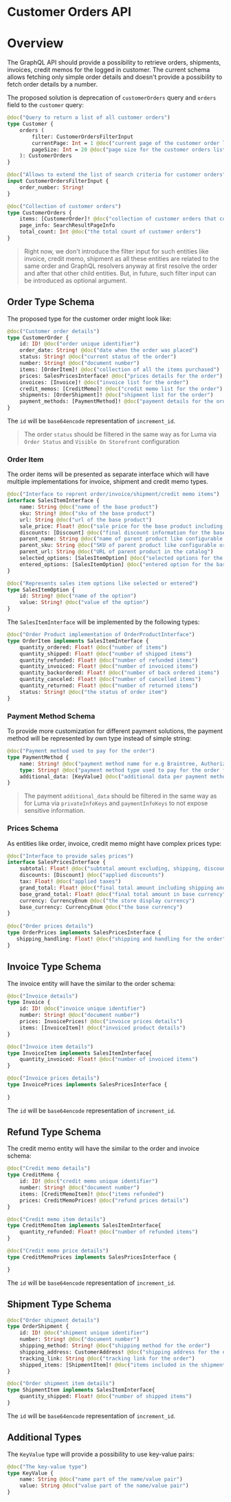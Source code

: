 # Customer Orders API

# Overview

The GraphQL API should provide a possibility to retrieve orders, shipments, invoices, credit memos for the logged in customer. The current schema allows fetching only simple order details and doesn't provide a possibility to fetch order details by a number.

The proposed solution is deprecation of `customerOrders` query and `orders` field to the `customer` query:

```graphql
@doc("Query to return a list of all customer orders")
type Customer {
    orders (
        filter: CustomerOrdersFilterInput
        currentPage: Int = 1 @doc("current page of the customer order list. default is 1")
        pageSize: Int = 20 @doc("page size for the customer orders list. default is 20")
    ): CustomerOrders
}

@doc("Allows to extend the list of search criteria for customer orders")
input CustomerOrdersFilterInput {
    order_number: String!
}

@doc("Collection of customer orders")
type CustomerOrders {
    items: [CustomerOrder]! @doc("collection of customer orders that contains individual order details.")
    page_info: SearchResultPageInfo
    total_count: Int @doc("the total count of customer orders")
}
```

> Right now, we don't introduce the filter input for such entities like invoice, credit memo, shipment as all these entities are related to the same order and GraphQL resolvers anyway at first resolve the order and after that other child entities. But, in future, such filter input can be introduced as optional argument.

## Order Type Schema

The proposed type for the customer order might look like:

```graphql
@doc("Customer order details")
type CustomerOrder {
    id: ID! @doc("order unique identifier")
    order_date: String! @doc("date when the order was placed")
    status: String! @doc("current status of the order")
    number: String! @doc("document number")
    items: [OrderItem]! @doc("collection of all the items purchased")
    prices: SalesPricesInterface! @doc("prices details for the order")
    invoices: [Invoice]! @doc("invoice list for the order")
    credit_memos: [CreditMemo]! @doc("credit memo list for the order")
    shipments: [OrderShipment]! @doc("shipment list for the order")
    payment_methods: [PaymentMethod]! @doc("payment details for the order")
}
```

The `id` will be `base64encode` representation of `increment_id`.

> The order `status` should be filtered in the same way as for Luma via `Order Status` and `Visible On Storefront` configuration 

### Order Item

The order items will be presented as separate interface which will have multiple implementations for invoice, shipment and credit memo types.

```graphql
@doc("Interface to reprent order/invoice/shipment/credit memo items")
interface SalesItemInterface {
    name: String @doc("name of the base product")
    sku: String! @doc("sku of the base product")
    url: String @doc("url of the base product")
    sale_price: Float! @doc("sale price for the base product including selected options")
    discounts: [Discount] @doc("final discount information for the base product including discounts on options")
    parent_name: String @doc("name of parent product like configurable or bundle")
    parent_sku: String @doc("SKU of parent product like configurable or bundle")
    parent_url: String @doc("URL of parent product in the catalog")
    selected_options: [SalesItemOption] @doc("selected options for the base product. for e.g color, size etc.")
    entered_options: [SalesItemOption] @doc("entered option for the base product. for e.g logo image etc.")
}

@doc("Represents sales item options like selected or entered")
type SalesItemOption {
    id: String! @doc("name of the option")
    value: String! @doc("value of the option")
}
```

The `SalesItemInterface` will be implemented by the following types:

```graphql
@doc("Order Product implementation of OrderProductInterface")
type OrderItem implements SalesItemInterface {
    quantity_ordered: Float! @doc("number of items")
    quantity_shipped: Float! @doc("number of shipped items")
    quantity_refunded: Float! @doc("number of refunded items")
    quantity_invoiced: Float! @doc("number of invoiced items")
    quantity_backordered: Float! @doc("number of back ordered items")
    quantity_canceled: Float! @doc("number of cancelled items")
    quantity_returned: Float! @doc("number of returned items")
    status: String! @doc("the status of order item")
}
```

### Payment Method Schema

To provide more customization for different payment solutions, the payment method will be represented by own type instead of simple string:

```graphql
@doc("Payment method used to pay for the order")
type PaymentMethod {
    name: String! @doc("payment method name for e.g Braintree, Authorize etc.")
    type: String! @doc("payment method type used to pay for the order for e.g Credit Card, PayPal etc.")
    additional_data: [KeyValue] @doc("additional data per payment method type")
}
```

> The payment `additional_data` should be filtered in the same way as for Luma via `privateInfoKeys` and `paymentInfoKeys` to not expose sensitive information.

### Prices Schema

As entities like order, invoice, credit memo might have complex prices type:

```graphql
@doc("Interface to provide sales prices")
interface SalesPricesInterface {
    subtotal: Float! @doc("subtotal amount excluding, shipping, discounts and tax")
    discounts: [Discount] @doc("applied discounts")
    tax: Float! @doc("applied taxes")
    grand_total: Float! @doc("final total amount including shipping and taxes")
    base_grand_total: Float! @doc("final total amount in base currency")
    currency: CurrencyEnum @doc("the store display currency")
    base_currency: CurrencyEnum @doc("the base currency")
}
​
@doc("Order prices details")
type OrderPrices implements SalesPricesInterface {
​   shipping_handling: Float! @doc("shipping and handling for the order")
}
```

## Invoice Type Schema

The invoice entity will have the similar to the order schema:

```graphql
@doc("Invoice details")
type Invoice {
    id: ID! @doc("invoice unique identifier")
    number: String! @doc("document number")
    prices: InvoicePrices! @doc("invoice prices details")
    items: [InvoiceItem]! @doc("invoiced product details")
}

@doc("Invoice item details")
type InvoiceItem implements SalesItemInterface{
    quantity_invoiced: Float! @doc("number of invoiced items")
}

@doc("Invoice prices details")
type InvoicePrices implements SalesPricesInterface {
  
}
```

The `id` will be `base64encode` representation of `increment_id`.

## Refund Type Schema

The credit memo entity will have the similar to the order and invoice schema:

```graphql
@doc("Credit memo details")
type CreditMemo {
    id: ID! @doc("credit memo unique identifier")
    number: String! @doc("document number")
    items: [CreditMemoItem]! @doc("items refunded")
    prices: CreditMemoPrices! @doc("refund prices details")
}

@doc("Credit memo item details")
type CreditMemoItem implements SalesItemInterface{
    quantity_refunded: Float! @doc("number of refunded items")
}

@doc("Credit memo price details")
type CreditMemoPrices implements SalesPricesInterface {

}
```

The `id` will be `base64encode` representation of `increment_id`.

## Shipment Type Schema

```graphql
@doc("Order shipment details")
type OrderShipment {
    id: ID! @doc("shipment unique identifier")
    number: String! @doc("document number")
    shipping_method: String! @doc("shipping method for the order")
    shipping_address: CustomerAddress! @doc("shipping address for the order")
    tracking_link: String @doc("tracking link for the order")
    shipped_items: [ShipmentItem]! @doc("items included in the shipment")
}

@doc("Order shipment item details")
type ShipmentItem implements SalesItemInterface{
    quantity_shipped: Float! @doc("number of shipped items")
}
```

The `id` will be `base64encode` representation of `increment_id`.

## Additional Types

The `KeyValue` type will provide a possibility to use key-value pairs:

```graphql
@doc("The key-value type")
type KeyValue {
    name: String @doc("name part of the name/value pair")
    value: String @doc("value part of the name/value pair")
}
```